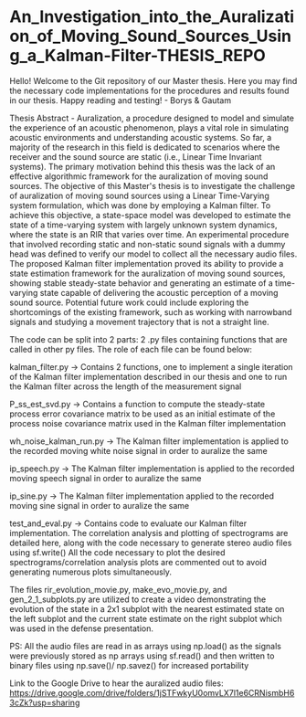 # An_Investigation_into_the_Auralization_of_Moving_Sound_Sources_Using_a_Kalman-Filter-THESIS_REPO
Hello! Welcome to the Git repository of our Master thesis. Here you may find the necessary code implementations for the procedures and results found in our thesis. Happy reading and testing! - Borys &amp; Gautam

Thesis Abstract - 
Auralization, a procedure designed to model and simulate the experience of an acoustic phenomenon, plays a vital role in simulating acoustic environments and understanding acoustic systems. So far, a majority of the research in this field is dedicated to scenarios where the receiver and the sound source are static (i.e., Linear Time Invariant systems). The primary motivation behind this thesis was the lack of an effective algorithmic framework for the auralization of moving sound sources. The objective of this Master's thesis is to investigate the challenge of auralization of moving sound sources using a Linear Time-Varying system formulation, which was done by employing a Kalman filter. To achieve this objective, a state-space model was developed to estimate the state of a time-varying system with largely unknown system dynamics, where the state is an RIR that varies over time. An experimental procedure that involved recording static and non-static sound signals with a dummy head was defined to verify our model to collect all the necessary audio files. The proposed Kalman filter implementation proved its ability to provide a state estimation framework for the auralization of moving sound sources, showing stable steady-state behavior and generating an estimate of a time-varying state capable of delivering the acoustic perception of a moving sound source. Potential future work could include exploring the shortcomings of the existing framework, such as working with narrowband signals and studying a movement trajectory that is not a straight line.

The code can be split into 2 parts: 2 .py files containing functions that are called in other py files. The role of each file can be found below:

kalman_filter.py -> Contains 2 functions, one to implement a single iteration of the Kalman filter implementation described in our thesis and one to run the Kalman filter across the length of the measurement signal

P_ss_est_svd.py -> Contains a function to compute the steady-state process error covariance matrix to be used as an initial estimate of the process noise covariance matrix used in the Kalman filter implementation

wh_noise_kalman_run.py -> The Kalman filter implementation is applied to the recorded moving white noise signal in order to auralize the same

ip_speech.py -> The Kalman filter implementation is applied to the recorded moving speech signal in order to auralize the same

ip_sine.py -> The Kalman filter implementation applied to the recorded moving sine signal in order to auralize the same

test_and_eval.py -> Contains code to evaluate our Kalman filter implementation. The correlation analysis and plotting of spectrograms are detailed here, along with the code necessary to generate stereo audio files using sf.write()
All the code necessary to plot the desired spectrograms/correlation analysis plots are commented out to avoid generating numerous plots simultaneously.

The files rir_evolution_movie.py, make_evo_movie.py, and gen_2_1_subplots.py are utilized to create a video demonstrating the evolution of the state in a 2x1 subplot with the nearest estimated state on the left subplot and the current state estimate on the right subplot which was used in the defense presentation. 

PS: All the audio files are read in as arrays using np.load() as the signals were previously stored as np arrays using sf.read() and then written to binary files using np.save()/ np.savez() for increased portability

Link to the Google Drive to hear the auralized audio files: https://drive.google.com/drive/folders/1jSTFwkyU0omvLX7l1e6CRNismbH63cZk?usp=sharing
